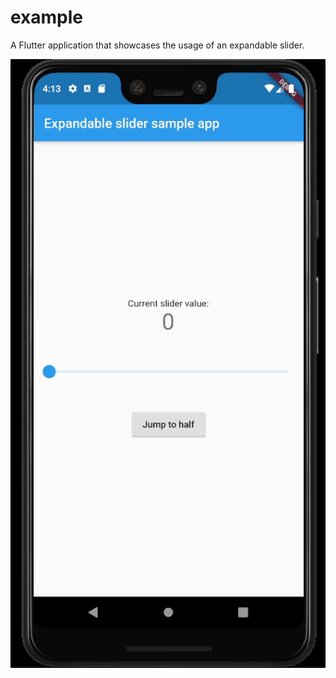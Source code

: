 # example

A Flutter application that showcases the usage of an expandable slider.

![Demo](../demo.gif)
